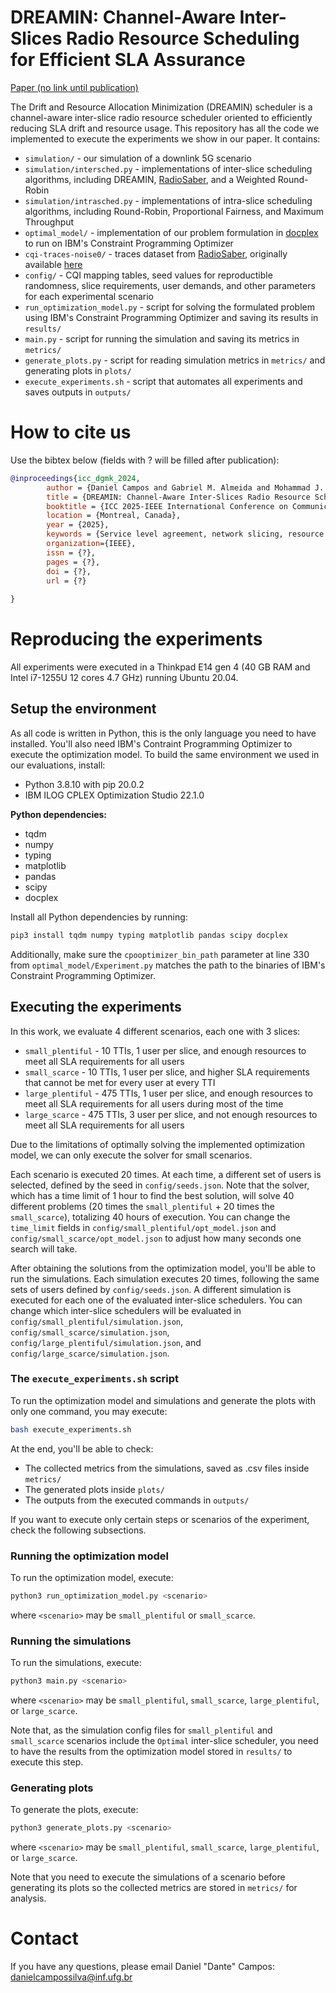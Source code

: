 # DREAMIN: Channel-Aware Inter-Slices Radio Resource Scheduling for Efficient SLA Assurance

[Paper (no link until publication)](LINK_TO_THE_PAPER)

The Drift and Resource Allocation Minimization (DREAMIN) scheduler is a channel-aware inter-slice radio resource scheduler oriented to efficiently reducing SLA drift and resource usage. This repository has all the code we implemented to execute the experiments we show in our paper. It contains:
- `simulation/` - our simulation of a downlink 5G scenario
- `simulation/intersched.py` - implementations of inter-slice scheduling algorithms, including DREAMIN, [RadioSaber](https://www.usenix.org/conference/nsdi23/presentation/chen-yongzhou), and a Weighted Round-Robin
- `simulation/intrasched.py` - implementations of intra-slice scheduling algorithms, including Round-Robin, Proportional Fairness, and Maximum Throughput
- `optimal_model/` - implementation of our problem formulation in [docplex](https://pypi.org/project/docplex/) to run on IBM's Constraint Programming Optimizer 
- `cqi-traces-noise0/` - traces dataset from [RadioSaber](https://www.usenix.org/conference/nsdi23/presentation/chen-yongzhou), originally available [here](https://github.com/elvinlife/RadioSaber/blob/main/cqi-traces-noise0/)
- `config/` - CQI mapping tables, seed values for reproductible randomness, slice requirements, user demands, and other parameters for each experimental scenario
- `run_optimization_model.py` - script for solving the formulated problem using IBM's Constraint Programming Optimizer and saving its results in `results/` 
- `main.py` - script for running the simulation and saving its metrics in `metrics/`
- `generate_plots.py` - script for reading simulation metrics in `metrics/` and generating plots in `plots/`
- `execute_experiments.sh` - script that automates all experiments and saves outputs in `outputs/`

# How to cite us

Use the bibtex below (fields with ? will be filled after publication):

```bibtex
@inproceedings{icc_dgmk_2024,
        author = {Daniel Campos and Gabriel M. Almeida and Mohammad J. Abdel-Rahman and Kleber V. Cardoso},
        title = {DREAMIN: Channel-Aware Inter-Slices Radio Resource Scheduling for Efficient SLA Assurance},
        booktitle = {ICC 2025-IEEE International Conference on Communications},
        location = {Montreal, Canada},
        year = {2025},
        keywords = {Service level agreement, network slicing, resource block, radio resource scheduling, energy efficiency},
        organization={IEEE},
        issn = {?},
        pages = {?},
        doi = {?},
        url = {?}
        
}
```

# Reproducing the experiments

All experiments were executed in a Thinkpad E14 gen 4 (40 GB RAM and Intel i7-1255U 12 cores 4.7 GHz) running Ubuntu 20.04.

## Setup the environment

As all code is written in Python, this is the only language you need to have installed.
You'll also need IBM's Contraint Programming Optimizer to execute the optimization model.
To build the same environment we used in our evaluations, install:
- Python 3.8.10 with pip 20.0.2
- IBM ILOG CPLEX Optimization Studio 22.1.0 

**Python dependencies:**
- tqdm
- numpy
- typing
- matplotlib
- pandas
- scipy
- docplex

Install all Python dependencies by running:

```bash
pip3 install tqdm numpy typing matplotlib pandas scipy docplex
```

Additionally, make sure the `cpooptimizer_bin_path` parameter at line 330 from `optimal_model/Experiment.py` matches the path to the binaries of IBM's Constraint Programming Optimizer.

## Executing the experiments

In this work, we evaluate 4 different scenarios, each one with 3 slices:
- `small_plentiful` - 10 TTIs, 1 user per slice, and enough resources to meet all SLA requirements for all users
- `small_scarce` - 10 TTIs, 1 user per slice, and higher SLA requirements that cannot be met for every user at every TTI
- `large_plentiful` - 475 TTIs, 1 user per slice, and enough resources to meet all SLA requirements for all users during most of the time
- `large_scarce` - 475 TTIs, 3 user per slice, and not enough resources to meet all SLA requirements for all users

Due to the limitations of optimally solving the implemented optimization model, we can only execute the solver for small scenarios.

Each scenario is executed 20 times.
At each time, a different set of users is selected, defined by the seed in `config/seeds.json`.
Note that the solver, which has a time limit of 1 hour to find the best solution, will solve 40 different problems (20 times the `small_plentiful` + 20 times the `small_scarce`), totalizing 40 hours of execution.
You can change the `time_limit` fields in `config/small_plentiful/opt_model.json` and `config/small_scarce/opt_model.json` to adjust how many seconds one search will take.

After obtaining the solutions from the optimization model, you'll be able to run the simulations.
Each simulation executes 20 times, following the same sets of users defined by `config/seeds.json`.
A different simulation is executed for each one of the evaluated inter-slice schedulers.
You can change which inter-slice schedulers will be evaluated in `config/small_plentiful/simulation.json`, `config/small_scarce/simulation.json`, `config/large_plentiful/simulation.json`, and `config/large_scarce/simulation.json`.

### The `execute_experiments.sh` script

To run the optimization model and simulations and generate the plots with only one command, you may execute:

```bash
bash execute_experiments.sh
```

At the end, you'll be able to check:
- The collected metrics from the simulations, saved as .csv files inside `metrics/`
- The generated plots inside `plots/`
- The outputs from the executed commands in `outputs/`

If you want to execute only certain steps or scenarios of the experiment, check the following subsections.

### Running the optimization model

To run the optimization model, execute:

```bash
python3 run_optimization_model.py <scenario> 
```

where `<scenario>` may be `small_plentiful` or `small_scarce`.

### Running the simulations

To run the simulations, execute:

```bash
python3 main.py <scenario>
```

where `<scenario>` may be `small_plentiful`, `small_scarce`, `large_plentiful`, or `large_scarce`.

Note that, as the simulation config files for `small_plentiful` and `small_scarce` scenarios include the `Optimal` inter-slice scheduler, you need to have the results from the optimization model stored in `results/` to execute this step. 

### Generating plots

To generate the plots, execute:

```bash
python3 generate_plots.py <scenario>
```

where `<scenario>` may be `small_plentiful`, `small_scarce`, `large_plentiful`, or `large_scarce`.

Note that you need to execute the simulations of a scenario before generating its plots so the collected metrics are stored in `metrics/` for analysis. 

# Contact

If you have any questions, please email Daniel "Dante" Campos: danielcampossilva@inf.ufg.br
